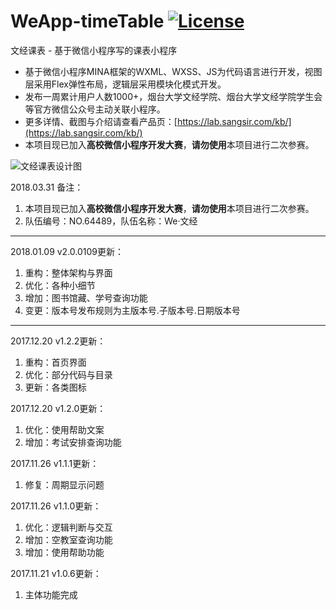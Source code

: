 # WeApp-timeTable [![License](https://img.shields.io/badge/license-apache2-blue.svg)](LICENSE)

文经课表 - 基于微信小程序写的课表小程序
 - 基于微信小程序MINA框架的WXML、WXSS、JS为代码语言进行开发，视图层采用Flex弹性布局，逻辑层采用模块化模式开发。
 - 发布一周累计用户人数1000+，烟台大学文经学院、烟台大学文经学院学生会等官方微信公众号主动关联小程序。
 - 更多详情、截图与介绍请查看产品页：[https://lab.sangsir.com/kb/](https://lab.sangsir.com/kb/)
 - 本项目现已加入**高校微信小程序开发大赛**，**请勿使用**本项目进行二次参赛。

![文经课表设计图](http://ww2.sinaimg.cn/large/005zWjpngy1fq7eki3u60j31p41b8qsa.jpg)

2018.03.31 备注：

 1. 本项目现已加入**高校微信小程序开发大赛**，**请勿使用**本项目进行二次参赛。
 2. 队伍编号：NO.64489，队伍名称：We·文经

---

2018.01.09 v2.0.0109更新：

 1. 重构：整体架构与界面
 2. 优化：各种小细节
 3. 增加：图书馆藏、学号查询功能
 4. 变更：版本号发布规则为主版本号.子版本号.日期版本号

---

2017.12.20 v1.2.2更新：

 1. 重构：首页界面
 2. 优化：部分代码与目录
 3. 更新：各类图标

2017.12.20 v1.2.0更新：

 1. 优化：使用帮助文案
 2. 增加：考试安排查询功能

2017.11.26 v1.1.1更新：

 1. 修复：周期显示问题

2017.11.26 v1.1.0更新：

 1. 优化：逻辑判断与交互
 2. 增加：空教室查询功能
 3. 增加：使用帮助功能

2017.11.21 v1.0.6更新：

 1. 主体功能完成
